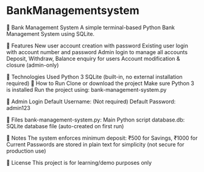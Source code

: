 # BankManagementsystem 

🏦 Bank Management System
A simple terminal-based Python Bank Management System using SQLite.

🔐 Features
New user account creation with password
Existing user login with account number and password
Admin login to manage all accounts
Deposit, Withdraw, Balance enquiry for users
Account modification & closure (admin-only)

📁 Technologies Used
Python 3
SQLite (built-in, no external installation required)
🚀 How to Run
Clone or download the project
Make sure Python 3 is installed
Run the project using:
bank-management-system.py

🔑 Admin Login
Default Username: (Not required)
Default Password: admin123

📂 Files
bank-management-system.py: Main Python script
database.db: SQLite database file (auto-created on first run)

📝 Notes
The system enforces minimum deposit: ₹500 for Savings, ₹1000 for Current
Passwords are stored in plain text for simplicity (not secure for production use)

📌 License
This project is for learning/demo purposes only
